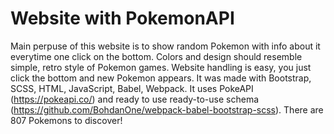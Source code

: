 # Website with PokemonAPI
Main perpuse of this website is to show random Pokemon with info about it everytime one click on the bottom. 
Colors and design should resemble simple, retro style of Pokemon games. 
Website handling is easy, you just click the bottom and new Pokemon appears.
It was made with Bootstrap, SCSS, HTML, JavaScript, Babel, Webpack.
It uses PokeAPI (https://pokeapi.co/) and ready to use ready-to-use schema (https://github.com/BohdanOne/webpack-babel-bootstrap-scss). 
There are 807 Pokemons to discover!
